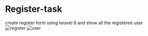 # Register-task
create register form using laravel 8 and show all the registered user
![register](https://user-images.githubusercontent.com/80665433/129481890-21bcfa09-5b88-48a3-b4c6-f69ff632e513.JPG)
![user](https://user-images.githubusercontent.com/80665433/129481936-fa728078-1f05-4725-b491-7c2802ec3f64.JPG)


